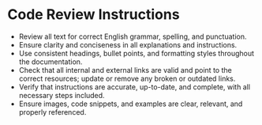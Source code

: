 # Code Review Instructions

- Review all text for correct English grammar, spelling, and punctuation.
- Ensure clarity and conciseness in all explanations and instructions.
- Use consistent headings, bullet points, and formatting styles throughout the documentation.
- Check that all internal and external links are valid and point to the correct resources; update or remove any broken or outdated links.
- Verify that instructions are accurate, up-to-date, and complete, with all necessary steps included.
- Ensure images, code snippets, and examples are clear, relevant, and properly referenced.